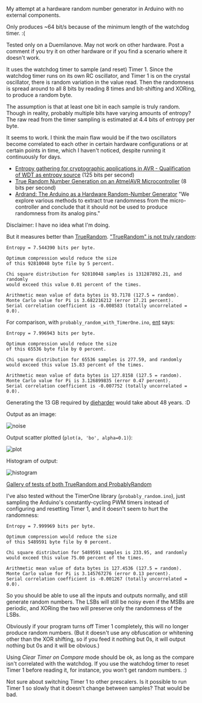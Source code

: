 My attempt at a hardware random number generator in Arduino with no external components.

Only produces ~64 bit/s because of the minimum length of the watchdog timer. :(

Tested only on a Duemilanove.  May not work on other hardware.  Post a comment if you try it on other hardware or if you find a scenario where it doesn't work.

It uses the watchdog timer to sample (and reset) Timer 1.  Since the watchdog timer runs on its own RC oscillator, and Timer 1 is on the crystal oscillator, there is random variation in the value read.  Then the randomness is spread around to all 8 bits by reading 8 times and bit-shifting and XORing, to produce a random byte.  

The assumption is that at least one bit in each sample is truly random.  Though in reality, probably multiple bits have varying amounts of entropy?  The raw read from the timer sampling is estimated at 4.4 bits of entropy per byte.

It seems to work.  I think the main flaw would be if the two oscillators become correlated to each other in certain hardware configurations or at certain points in time, which I haven't noticed, despite running it continuously for days.

* [Entropy gathering for cryptographic applications in AVR - Qualification of WDT as entropy source](http://wap.taur.dk/engather.pdf) (125 bits per second)
* [True Random Number Generation on an AtmelAVR Microcontroller](http://www.scribd.com/doc/51705150/TRUERA-1) (8 bits per second)
* [Ardrand: The Arduino as a Hardware Random-Number Generator](http://benedikt.sudo.is/ardrand.pdf) "We explore various methods to extract true randomness from
the micro-controller and conclude that it should not be used to produce
randomness from its analog pins."

Disclaimer: I have no idea what I'm doing.

But it measures better than [TrueRandom](https://code.google.com/p/tinkerit/wiki/TrueRandom).  ["TrueRandom" is not truly random](https://gist.github.com/endolith/2472824):

    Entropy = 7.544390 bits per byte.
    
    Optimum compression would reduce the size
    of this 92810048 byte file by 5 percent.
    
    Chi square distribution for 92810048 samples is 131287892.21, and randomly
    would exceed this value 0.01 percent of the times.
    
    Arithmetic mean value of data bytes is 93.7178 (127.5 = random).
    Monte Carlo value for Pi is 3.682216212 (error 17.21 percent).
    Serial correlation coefficient is -0.008583 (totally uncorrelated = 0.0).

For comparison, with `probably_random_with_TimerOne.ino`, [ent](http://www.fourmilab.ch/random/) says:

    Entropy = 7.996943 bits per byte.
    
    Optimum compression would reduce the size
    of this 65536 byte file by 0 percent.
    
    Chi square distribution for 65536 samples is 277.59, and randomly
    would exceed this value 15.83 percent of the times.
    
    Arithmetic mean value of data bytes is 127.8158 (127.5 = random).
    Monte Carlo value for Pi is 3.126899835 (error 0.47 percent).
    Serial correlation coefficient is -0.007752 (totally uncorrelated = 0.0).

Generating the 13 GB required by [dieharder](http://www.phy.duke.edu/~rgb/General/dieharder.php) would take about 48 years.  :D

Output as an image:

![noise](https://farm8.staticflickr.com/7095/6985793444_74c6359a4b_o.png)

Output scatter plotted (`plot(a, 'bo', alpha=0.1)`):

![plot](https://farm8.staticflickr.com/7099/6985796316_e9d7e3e2a0.jpg)

Histogram of output:

![histogram](https://farm8.staticflickr.com/7258/6985796104_cbc8d4eb3f.jpg)

[Gallery of tests of both TrueRandom and ProbablyRandom](https://secure.flickr.com/photos/56868697@N00/sets/72157629934367149/)

I've also tested without the TimerOne library (`probably_random.ino`), just sampling the Arduino's constantly-cycling PWM timers instead of configuring and resetting Timer 1, and it doesn't seem to hurt the randomness:

    Entropy = 7.999969 bits per byte.
    
    Optimum compression would reduce the size
    of this 5489591 byte file by 0 percent.
    
    Chi square distribution for 5489591 samples is 233.95, and randomly
    would exceed this value 75.00 percent of the times.
    
    Arithmetic mean value of data bytes is 127.4536 (127.5 = random).
    Monte Carlo value for Pi is 3.145767276 (error 0.13 percent).
    Serial correlation coefficient is -0.001267 (totally uncorrelated = 0.0).

So you should be able to use all the inputs and outputs normally, and still generate random numbers. The LSBs will still be noisy even if the MSBs are periodic, and XORing the two will preserve only the randomness of the LSBs.

Obviously if your program turns off Timer 1 completely, this will no longer produce random numbers.  (But it doesn't use any obfuscation or whitening other than the XOR shifting, so if you feed it nothing but 0s, it will output nothing but 0s and it will be obvious.)

Using *Clear Timer on Compare* mode should be ok, as long as the compare isn't  correlated with the watchdog.  If you use the watchdog timer to reset Timer 1 before reading it, for instance, you won't get random numbers.  :)

Not sure about switching Timer 1 to other prescalers.  Is it possible to run Timer 1 so slowly that it doesn't change between samples?  That would be bad.